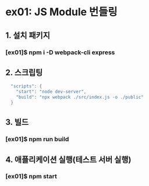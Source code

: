 # ex01: JS Module 번들링

##  1. 설치 패키지
### [ex01]$ npm i -D webpack-cli express
##  2. 스크립팅
```c
  "scripts": {
    "start": "node dev-server",
    "build": "npx webpack ./src/index.js -o ./public"
  }
```
##  3. 빌드
### [ex01]$ npm run build

##  4. 애플리케이션 실행(테스트 서버 실행)
### [ex01]$ npm start